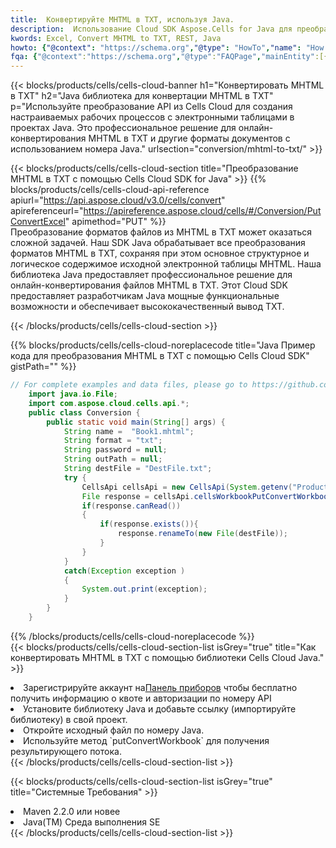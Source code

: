 ```yaml
---
title:  Конвертируйте MHTML в TXT, используя Java.
description:  Использование Cloud SDK Aspose.Cells for Java для преобразования файла формата MHTML в файл формата TXT.
kwords: Excel, Convert MHTML to TXT, REST, Java
howto: {"@context": "https://schema.org","@type": "HowTo","name": "How to convert MHTML to TXT using the Cells Cloud Java library.","description": "How to convert MHTML to TXT using the Cells Cloud Java library.","image": {"@type": "ImageObject"},"url": "/java/conversion/mhtml-to-txt/","step": [{ "@type": "HowToStep","name": "How to convert MHTML to TXT using the Cells Cloud Java library. step 1", "image": {"@type": "ImageObject",},"url": "/java/conversion/mhtml-to-txt/","text": "Register an account at <a href='https://dashboard.aspose.cloud/'>Dashboard</a> to get free API quota & authorization details",},{ "@type": "HowToStep","name": "How to convert MHTML to TXT using the Cells Cloud Java library. step 1", "image": {"@type": "ImageObject",},"url": "/java/conversion/mhtml-to-txt/","text": "Install Java library and add the reference (import the library) to your project.",},{ "@type": "HowToStep","name": "How to convert MHTML to TXT using the Cells Cloud Java library. step 1", "image": {"@type": "ImageObject",},"url": "/java/conversion/mhtml-to-txt/","text": "Open the source file in Java.",},{ "@type": "HowToStep","name": "How to convert MHTML to TXT using the Cells Cloud Java library. step 1", "image": {"@type": "ImageObject",},"url": "/java/conversion/mhtml-to-txt/","text": "Use the `putConvertWorkbook` method to retrieve the resulting stream.",}, ],"supply": {"@type": "HowToSupply","name": "document"},"tool": [{"@type": "HowToTool","name": "IntelliJ IDEA, Visual Studio Code, Eclipse"},{"@type": "HowToTool","name": "Aspose Cells"}],"totalTime": "PT6M"}
fqa: {"@context":"https://schema.org","@type":"FAQPage","mainEntity":[{"@type":"Question","name":"Why convert file formats in C# using REST API?","acceptedAnswer":{"@type":"Answer","text":"Documents are encoded in many ways, and some files may be incompatible with the software you use. To open and read such files, just convert them to appropriate file formats.<br/><ol><li>Install .NET SDK and add the reference (import the library) to your project.</li><li>Open the source file in C# using REST API.</li><li>Call the PutConvertWorkbookRequest() method, passing an output filename with required extension.</li><li>Get the result of conversion as a separate file.</li></ol>"}},{"@type":"Question","name":"What file formats can I convert with your C# library?","acceptedAnswer":{"@type":"Answer","text":"We support a variety of file formats for conversion using .NET library, including XLSX, Excel, xls , PDF, CSV, HTML, Markdown, XML, PNG, JPG, TIFF, Json, TXT and many more."}},{"@type":"Question","name":"What is the maximum allowed file size for conversion using this .NET library?","acceptedAnswer":{"@type":"Answer","text":"There are no file size limits for format conversions using .NET library."}}]}
---
```

{{< blocks/products/cells/cells-cloud-banner h1="Конвертировать MHTML в TXT" h2="Java библиотека для конвертации MHTML в TXT" p="Используйте преобразование API из Cells Cloud для создания настраиваемых рабочих процессов с электронными таблицами в проектах Java. Это профессиональное решение для онлайн-конвертирования MHTML в TXT и другие форматы документов с использованием номера Java." urlsection="conversion/mhtml-to-txt/" >}}

{{< blocks/products/cells/cells-cloud-section title="Преобразование MHTML в TXT с помощью Cells Cloud SDK for Java" >}}
{{% blocks/products/cells/cells-cloud-api-reference apiurl="https://api.aspose.cloud/v3.0/cells/convert" apireferenceurl="https://apireference.aspose.cloud/cells/#/Conversion/PutConvertExcel" apimethod="PUT" %}}
<br/>
Преобразование форматов файлов из MHTML в TXT может оказаться сложной задачей. Наш SDK Java обрабатывает все преобразования форматов MHTML в TXT, сохраняя при этом основное структурное и логическое содержимое исходной электронной таблицы MHTML. Наша библиотека Java предоставляет профессиональное решение для онлайн-конвертирования файлов MHTML в TXT. Этот Cloud SDK предоставляет разработчикам Java мощные функциональные возможности и обеспечивает высококачественный вывод TXT.

{{< /blocks/products/cells/cells-cloud-section >}}

{{% blocks/products/cells/cells-cloud-noreplacecode title="Java Пример кода для преобразования MHTML в TXT с помощью Cells Cloud SDK" gistPath="" %}}
 
```java
// For complete examples and data files, please go to https://github.com/aspose-cells-cloud/aspose-cells-cloud-java/
    import java.io.File;
    import com.aspose.cloud.cells.api.*;
    public class Conversion {
        public static void main(String[] args) {
            String name =  "Book1.mhtml";
            String format = "txt";
            String password = null;
            String outPath = null;
            String destFile = "DestFile.txt";
            try {
                CellsApi cellsApi = new CellsApi(System.getenv("ProductClientId"), System.getenv("ProductClientSecret"));
                File response = cellsApi.cellsWorkbookPutConvertWorkbook(new File(name), format, password, outPath, null,null);            
                if(response.canRead())
                {
                    if(response.exists()){
                        response.renameTo(new File(destFile));
                    }                
                }
            }
            catch(Exception exception )
            {
                System.out.print(exception);
            }
        }
    }
```
 
{{% /blocks/products/cells/cells-cloud-noreplacecode %}}
<br/>
{{< blocks/products/cells/cells-cloud-section-list isGrey="true" title="Как конвертировать MHTML в TXT с помощью библиотеки Cells Cloud Java." >}}
<li> Зарегистрируйте аккаунт на<a href="https://dashboard.aspose.cloud/">Панель приборов</a> чтобы бесплатно получить информацию о квоте и авторизации по номеру API</li>
<li>Установите библиотеку Java и добавьте ссылку (импортируйте библиотеку) в свой проект.</li>
<li>Откройте исходный файл по номеру Java.</li>
<li>Используйте метод `putConvertWorkbook` для получения результирующего потока.</li>
{{< /blocks/products/cells/cells-cloud-section-list >}}

{{< blocks/products/cells/cells-cloud-section-list isGrey="true" title="Системные Требования" >}}
<li>Maven 2.2.0 или новее</li>
<li>Java(TM) Среда выполнения SE</li>
{{< /blocks/products/cells/cells-cloud-section-list >}}
